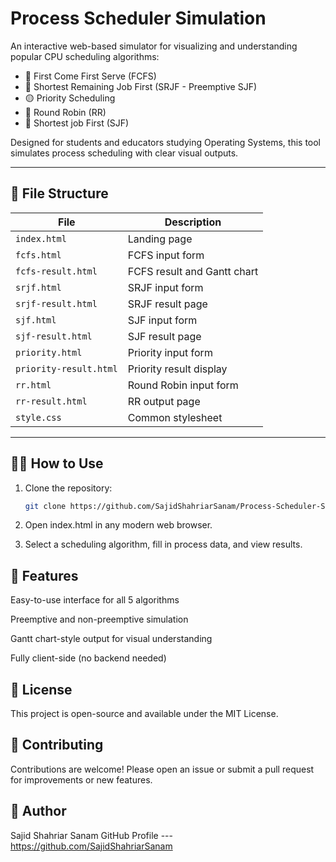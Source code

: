 # Process Scheduler Simulation

An interactive web-based simulator for visualizing and understanding popular CPU scheduling algorithms:

- 🔵 First Come First Serve (FCFS)
- 🔶 Shortest Remaining Job First (SRJF - Preemptive SJF)
- 🟡 Priority Scheduling
- 🔁 Round Robin (RR)
- 🔶 Shortest job First (SJF)

Designed for students and educators studying Operating Systems, this tool simulates process scheduling with clear visual outputs.

---


## 📁 File Structure

| File                  | Description                               |
|-----------------------|-------------------------------------------|
| `index.html`          | Landing page                              |
| `fcfs.html`           | FCFS input form                           |
| `fcfs-result.html`    | FCFS result and Gantt chart               |
| `srjf.html`           | SRJF input form                           |
| `srjf-result.html`    | SRJF result page                          |
| `sjf.html`            | SJF input form                            |
| `sjf-result.html`     | SJF result page                           |
| `priority.html`       | Priority input form                       |
| `priority-result.html`| Priority result display                   |
| `rr.html`             | Round Robin input form                    |
| `rr-result.html`      | RR output page                            |
| `style.css`           | Common stylesheet                         |

---

## 🧑‍💻 How to Use

1. Clone the repository:
   ```bash
   git clone https://github.com/SajidShahriarSanam/Process-Scheduler-Simulation.git

2. Open index.html in any modern web browser.

3. Select a scheduling algorithm, fill in process data, and view results.


## 🚀 Features
Easy-to-use interface for all 5 algorithms

Preemptive and non-preemptive simulation

Gantt chart-style output for visual understanding

Fully client-side (no backend needed)

## 📜 License
This project is open-source and available under the MIT License.

## 🤝 Contributing
Contributions are welcome! Please open an issue or submit a pull request for improvements or new features.

## 👤 Author
Sajid Shahriar Sanam
GitHub Profile --- https://github.com/SajidShahriarSanam
  
